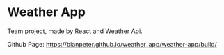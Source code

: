 # Weather App

Team project, made by React and Weather Api.

Github Page:
https://bianpeter.github.io/weather_app/weather-app/build/
